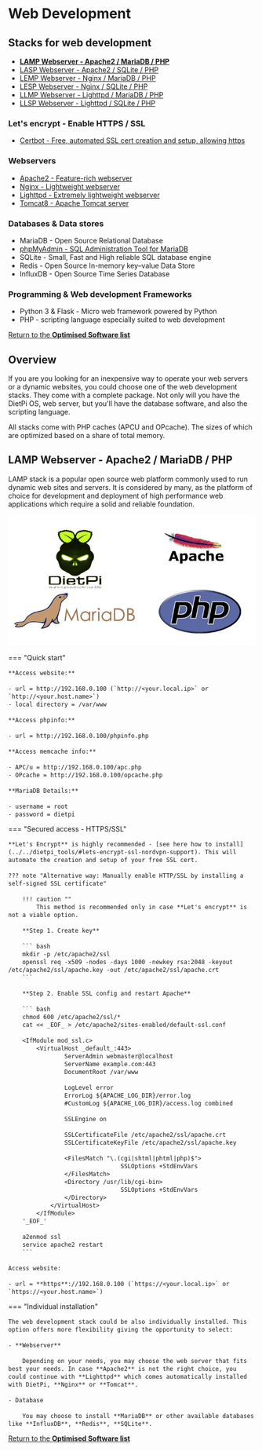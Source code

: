 # Web Development

## Stacks for web development

- [**LAMP Webserver - Apache2 / MariaDB / PHP**](#lamp-webserver-apache2-mariadb-php)  
- [LASP Webserver - Apache2 / SQLite / PHP](https://dietpi.com/phpbb/viewtopic.php?f=8&t=5&start=10#p52)  
- [LEMP Webserver - Nginx / MariaDB / PHP](https://dietpi.com/phpbb/viewtopic.php?f=8&t=5&start=10#p53)  
- [LESP Webserver - Nginx / SQLite / PHP](https://dietpi.com/phpbb/viewtopic.php?f=8&t=5&start=10#p53)  
- [LLMP Webserver - Lighttpd / MariaDB / PHP](https://dietpi.com/phpbb/viewtopic.php?p=1335#p1335)  
- [LLSP Webserver - Lighttpd / SQLite / PHP](https://dietpi.com/phpbb/viewtopic.php?p=1335#p1335)  

### Let's encrypt - Enable HTTPS / SSL
- [Certbot - Free, automated SSL cert creation and setup, allowing https](https://dietpi.com/phpbb/viewtopic.php?p=1061#p1062)  

### Webservers

- [Apache2 - Feature-rich webserver](https://dietpi.com/phpbb/viewtopic.php?p=1549#p1549)  
- [Nginx - Lightweight webserver](https://dietpi.com/phpbb/viewtopic.php?p=1549#p1549)  
- [Lighttpd - Extremely lightweight webserver](https://dietpi.com/phpbb/viewtopic.php?p=1549#p1549)
- [Tomcat8 - Apache Tomcat server](https://dietpi.com/phpbb/viewtopic.php?p=4316#p4316)  

### Databases & Data stores

- MariaDB - Open Source Relational Database
- [phpMyAdmin - SQL Administration Tool for MariaDB](https://dietpi.com/phpbb/viewtopic.php?f=8&t=5&start=10#p54)  
- SQLite - Small, Fast and High reliable SQL database engine
- Redis - Open Source In-memory key–value Data Store
- InfluxDB - Open Source Time Series Database

### Programming & Web development Frameworks

- Python 3 & Flask - Micro web framework powered by Python
- PHP - scripting language especially suited to web development

[Return to the **Optimised Software list**](../../dietpi_optimised_software)

## Overview

If you are you looking for an inexpensive way to operate your web servers or a dynamic websites, you could choose one of the web development stacks. They come with a complete package. Not only will you have the DietPi OS, web server, but you'll have the database software, and also the scripting language.

All stacks come with PHP caches (APCU and OPcache). The sizes of which are optimized based on a share of total memory.

## LAMP Webserver - Apache2 / MariaDB / PHP

LAMP stack is a popular open source web platform commonly used to run dynamic web sites and servers. It is considered by many, as the platform of choice for development and deployment of high performance web applications which require a solid and reliable foundation.

![dietpi-webstack-lamp](../assets/images/dietpi-software-webstack-lamp.jpg)

=== "Quick start"

    **Access website:**

    - url = http://192.168.0.100 (`http://<your.local.ip>` or `http://<your.host.name>`)
    - local directory = /var/www

    **Access phpinfo:**

    - url = http://192.168.0.100/phpinfo.php

    **Access memcache info:**

    - APC/u = http://192.168.0.100/apc.php
    - OPcache = http://192.168.0.100/opcache.php

    **MariaDB Details:**

    - username = root
    - password = dietpi


=== "Secured access - HTTPS/SSL"

    **Let's Encrypt** is highly recommended - [see here how to install](../../dietpi_tools/#lets-encrypt-ssl-nordvpn-support). This will automate the creation and setup of your free SSL cert.

    ??? note "Alternative way: Manually enable HTTP/SSL by installing a self-signed SSL certificate"

        !!! caution ""
            This method is recommended only in case **Let's encrypt** is not a viable option.

        **Step 1. Create key**

        ``` bash
        mkdir -p /etc/apache2/ssl
        openssl req -x509 -nodes -days 1000 -newkey rsa:2048 -keyout /etc/apache2/ssl/apache.key -out /etc/apache2/ssl/apache.crt
        ```

        **Step 2. Enable SSL config and restart Apache**

        ``` bash
        chmod 600 /etc/apache2/ssl/*
        cat << _EOF_ > /etc/apache2/sites-enabled/default-ssl.conf

        <IfModule mod_ssl.c>
            <VirtualHost _default_:443>
                    ServerAdmin webmaster@localhost
                    ServerName example.com:443
                    DocumentRoot /var/www

                    LogLevel error
                    ErrorLog ${APACHE_LOG_DIR}/error.log
                    #CustomLog ${APACHE_LOG_DIR}/access.log combined

                    SSLEngine on

                    SSLCertificateFile /etc/apache2/ssl/apache.crt
                    SSLCertificateKeyFile /etc/apache2/ssl/apache.key

                    <FilesMatch "\.(cgi|shtml|phtml|php)$">
                                    SSLOptions +StdEnvVars
                    </FilesMatch>
                    <Directory /usr/lib/cgi-bin>
                                    SSLOptions +StdEnvVars
                    </Directory>
                </VirtualHost>
            </IfModule>
        '_EOF_'

        a2enmod ssl
        service apache2 restart
        ```

    Access website:

    - url = **https**://192.168.0.100 (`https://<your.local.ip>` or `https://<your.host.name>`)

=== "Individual installation"

    The web development stack could be also individually installed. This option offers more flexibility giving the opportunity to select:

    - **Webserver**

        Depending on your needs, you may choose the web server that fits best your needs. In case **Apache2** is not the right choice, you could continue with **Lighttpd** which comes automatically installed with DietPi, **Nginx** or **Tomcat**.

    - Database

        You may choose to install **MariaDB** or other available databases like **InfluxDB**, **Redis**, **SQLite**.

[Return to the **Optimised Software list**](../../dietpi_optimised_software)
